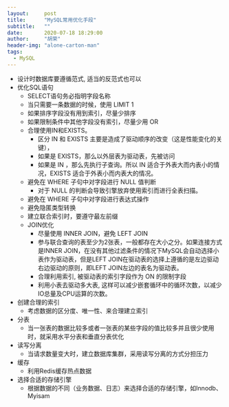 ```yaml
---
layout:     post
title:      "MySQL常用优化手段"
subtitle:   ""
date:       2020-07-18 18:29:00
author:     "胡荣"
header-img: "alone-carton-man"
tags:
  - MySQL
---
```


- 设计时数据库要遵循范式, 适当的反范式也可以
- 优化SQL语句
    - SELECT语句务必指明字段名称
    - 当只需要一条数据的时候，使用 LIMIT 1
    - 如果排序字段没有用到索引，尽量少排序
    - 如果限制条件中其他字段没有索引，尽量少用 OR
    - 合理使用IN和EXISTS。
        - 区分 IN 和 EXISTS 主要是造成了驱动顺序的改变（这是性能变化的关键），
        - 如果是 EXISTS，那么以外层表为驱动表，先被访问
        - 如果是 IN ，那么先执行子查询。所以 IN 适合于外表大而内表小的情况，EXISTS 适合于外表小而内表大的情况。
    - 避免在 WHERE 子句中对字段进行 NULL 值判断
        - 对于 NULL 的判断会导致引擎放弃使用索引而进行全表扫描。
    - 避免在 WHERE 子句中对字段进行表达式操作
    - 避免隐匿类型转换
    - 建立联合索引时，要遵守最左前缀
    - JOIN优化
        - 尽量使用 INNER JOIN，避免 LEFT JOIN
        - 参与联合查询的表至少为2张表，一般都存在大小之分。如果连接方式是INNER JOIN，在没有其他过滤条件的情况下MySQL会自动选择小表作为驱动表，但是LEFT JOIN在驱动表的选择上遵循的是左边驱动右边驱动的原则，即LEFT JOIN左边的表名为驱动表。
        - 合理利用索引, 被驱动表的索引字段作为 ON 的限制字段
        - 利用小表去驱动多大表, 这样可以减少嵌套循环中的循环次数，以减少IO总量及CPU运算的次数。
- 创建合理的索引
    - 考虑数据的区分度、唯一性、来合理建立索引
- 分表
    - 当一张表的数据比较多或者一张表的某些字段的值比较多并且很少使用时，就采用水平分表和垂直分表优化
- 读写分离
    - 当请求数量变大时，建立数据库集群，采用读写分离的方式分担压力
- 缓存
    - 利用Redis缓存热点数据
- 选择合适的存储引擎
    - 根据数据的不同（业务数据、日志）来选择合适的存储引擎，如Innodb、Myisam

[1]: https://blog.csdn.net/weixin_43972437/article/details/106615751